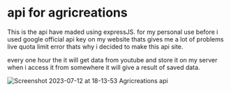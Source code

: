 # api for agricreations

This is the api have maded using expressJS. for my personal use before i used google official api key on my website thats gives me a lot of problems live quota limit error thats why i decided to make this api site. 

every one hour the it will get data from youtube and store it on my server when i access it from somewhere it will give a result of saved data.

![Screenshot 2023-07-12 at 18-13-53 Agricreations api](https://github.com/agricreation/api/assets/96030910/fd15e6ac-f019-4abf-abab-d46fb7906bf1)
